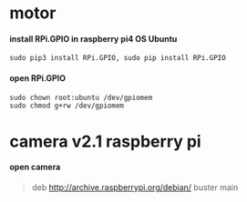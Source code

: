 # motor
#### install RPi.GPIO in raspberry pi4 OS Ubuntu
```
sudo pip3 install RPi.GPIO, sudo pip install RPi.GPIO
```
#### open RPi.GPIO
```
sudo chown root:ubuntu /dev/gpiomem
sudo chmod g+rw /dev/gpiomem
```
# camera v2.1 raspberry pi
#### open camera
> deb http://archive.raspberrypi.org/debian/ buster main
